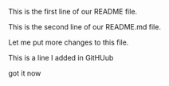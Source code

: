 This is the first line of our README file.

This is the second line of our README.md file.

Let me put more changes to this file.

This is a line I added in GitHUub

got it now
